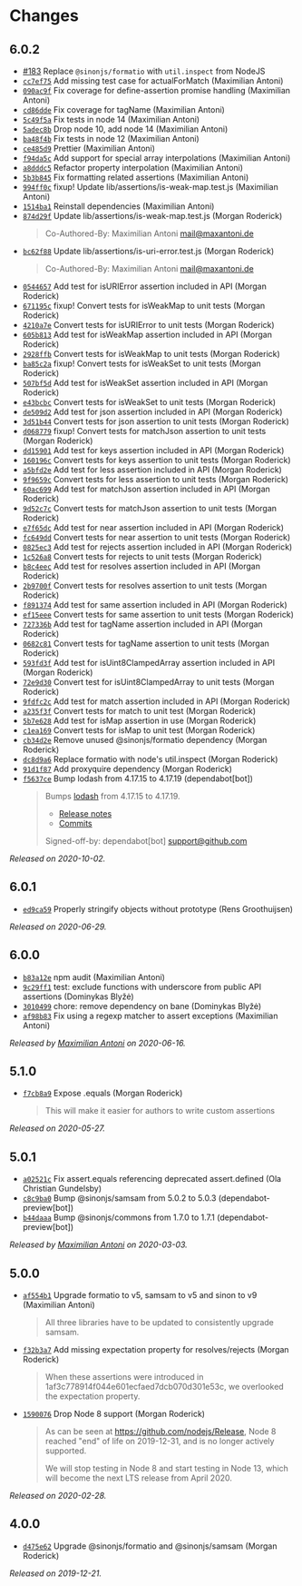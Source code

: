 # Changes

## 6.0.2

- [#183](https://github.com/sinonjs/referee/pull/183)
  Replace `@sinonjs/formatio` with `util.inspect` from NodeJS
- [`cc7ef75`](https://github.com/sinonjs/referee/commit/cc7ef757a79bf4892d70f317ed7a71549726b5c0)
  Add missing test case for actualForMatch (Maximilian Antoni)
- [`090ac9f`](https://github.com/sinonjs/referee/commit/090ac9fe9db725d65645e0fa2663b021162cf7c4)
  Fix coverage for define-assertion promise handling (Maximilian Antoni)
- [`cd86dde`](https://github.com/sinonjs/referee/commit/cd86dde5458f6af987abfbd07c1114444a24b54e)
  Fix coverage for tagName (Maximilian Antoni)
- [`5c49f5a`](https://github.com/sinonjs/referee/commit/5c49f5a2eb07a89e5f6e1792abef72f60201347e)
  Fix tests in node 14 (Maximilian Antoni)
- [`5adec8b`](https://github.com/sinonjs/referee/commit/5adec8b9694e18b6085629765cd384cc1268cf96)
  Drop node 10, add node 14 (Maximilian Antoni)
- [`ba48f4b`](https://github.com/sinonjs/referee/commit/ba48f4ba91b3bae79be37da979e600600f05b132)
  Fix tests in node 12 (Maximilian Antoni)
- [`ce485d9`](https://github.com/sinonjs/referee/commit/ce485d9bde820996671fa785da344f83d411039b)
  Prettier (Maximilian Antoni)
- [`f94da5c`](https://github.com/sinonjs/referee/commit/f94da5c04fc55c07732fc9491ac077f4e17340d2)
  Add support for special array interpolations (Maximilian Antoni)
- [`a8dddc5`](https://github.com/sinonjs/referee/commit/a8dddc5b72a924cebcf495e15a704f3757afb70b)
  Refactor property interpolation (Maximilian Antoni)
- [`5b3b845`](https://github.com/sinonjs/referee/commit/5b3b8459ebcb9afff3bd13922a3ecb683105c563)
  Fix formatting related assertions (Maximilian Antoni)
- [`994ff0c`](https://github.com/sinonjs/referee/commit/994ff0ca964bffed50941cd4bb812a818f1bc2a0)
  fixup! Update lib/assertions/is-weak-map.test.js (Maximilian Antoni)
- [`1514ba1`](https://github.com/sinonjs/referee/commit/1514ba1aeb67daf8c6ef5d68530578d183cef16c)
  Reinstall dependencies (Maximilian Antoni)
- [`874d29f`](https://github.com/sinonjs/referee/commit/874d29f957571ba31def4cb8862c0fc649b5265b)
  Update lib/assertions/is-weak-map.test.js (Morgan Roderick)
    >
    > Co-Authored-By: Maximilian Antoni <mail@maxantoni.de>
- [`bc62f88`](https://github.com/sinonjs/referee/commit/bc62f887a0da8acb75b0651dc539c4b2d7245d3d)
  Update lib/assertions/is-uri-error.test.js (Morgan Roderick)
    >
    > Co-Authored-By: Maximilian Antoni <mail@maxantoni.de>
- [`0544657`](https://github.com/sinonjs/referee/commit/0544657ddf03bd9d02fe25fca848b58f58cdcbfe)
  Add test for isURIError assertion included in API (Morgan Roderick)
- [`671195c`](https://github.com/sinonjs/referee/commit/671195c782b47dafcc0a6c76b3d97fa398f03683)
  fixup! Convert tests for isWeakMap to unit tests (Morgan Roderick)
- [`4210a7e`](https://github.com/sinonjs/referee/commit/4210a7e6d482ddd363c563b4c58c5c4460d109b0)
  Convert tests for isURIError to unit tests (Morgan Roderick)
- [`605b813`](https://github.com/sinonjs/referee/commit/605b813b4b9b09d41e0a4f0ca435ef543cbdbf8a)
  Add test for isWeakMap assertion included in API (Morgan Roderick)
- [`2928ffb`](https://github.com/sinonjs/referee/commit/2928ffb901c3083b9603582805b4286763cebab7)
  Convert tests for isWeakMap to unit tests (Morgan Roderick)
- [`ba85c2a`](https://github.com/sinonjs/referee/commit/ba85c2a60392b702a7f6f9506fbc421fc4432af5)
  fixup! Convert tests for isWeakSet to unit tests (Morgan Roderick)
- [`507bf5d`](https://github.com/sinonjs/referee/commit/507bf5d043be7e13a4472fd579d3c8d0f6cf047b)
  Add test for isWeakSet assertion included in API (Morgan Roderick)
- [`e43bcbc`](https://github.com/sinonjs/referee/commit/e43bcbc5753e77b4e8f2b6ee4b3f45d595e58cc3)
  Convert tests for isWeakSet to unit tests (Morgan Roderick)
- [`de509d2`](https://github.com/sinonjs/referee/commit/de509d2af928c47131941743b018c49474670d64)
  Add test for json assertion included in API (Morgan Roderick)
- [`3d51b44`](https://github.com/sinonjs/referee/commit/3d51b44f94dcc1d8f2cfaf5969a777b42155b9b6)
  Convert tests for json assertion to unit tests (Morgan Roderick)
- [`d068779`](https://github.com/sinonjs/referee/commit/d068779b863f8da2418f1da9ffd5b4a090dabbad)
  fixup! Convert tests for matchJson assertion to unit tests (Morgan Roderick)
- [`dd15901`](https://github.com/sinonjs/referee/commit/dd15901603845b0e4626786e968325b0142325a8)
  Add test for keys assertion included in API (Morgan Roderick)
- [`160196c`](https://github.com/sinonjs/referee/commit/160196c18bc91225913cf782614d0368533230e3)
  Convert tests for keys assertion to unit tests (Morgan Roderick)
- [`a5bfd2e`](https://github.com/sinonjs/referee/commit/a5bfd2ee09406884e282b35c6f3724016ed0efe3)
  Add test for less assertion included in API (Morgan Roderick)
- [`9f9659c`](https://github.com/sinonjs/referee/commit/9f9659cad4500df2da6bc844b07e0954d03a89d6)
  Convert tests for less assertion to unit tests (Morgan Roderick)
- [`60ac699`](https://github.com/sinonjs/referee/commit/60ac699c0bf62b62f9ee82288908e40c22250dbb)
  Add test for matchJson assertion included in API (Morgan Roderick)
- [`9d52c7c`](https://github.com/sinonjs/referee/commit/9d52c7c44bee5284906d7ccbbab4165be88c135b)
  Convert tests for matchJson assertion to unit tests (Morgan Roderick)
- [`e7f65dc`](https://github.com/sinonjs/referee/commit/e7f65dcb7a98922d61e05b249de2b35cb83cd2b9)
  Add test for near assertion included in API (Morgan Roderick)
- [`fc649dd`](https://github.com/sinonjs/referee/commit/fc649dda55d810fb6cacb8dcfa33d7c7aff21f99)
  Convert tests for near assertion to unit tests (Morgan Roderick)
- [`0825ec3`](https://github.com/sinonjs/referee/commit/0825ec37148f81eb91b58ca0ca28768e826b3d33)
  Add test for rejects assertion included in API (Morgan Roderick)
- [`1c526a8`](https://github.com/sinonjs/referee/commit/1c526a8cc103525dfb5d5c78f3af97ba2f276729)
  Convert tests for rejects to unit tests (Morgan Roderick)
- [`b8c4eec`](https://github.com/sinonjs/referee/commit/b8c4eece33d12e124d18207f90e2ca3aed40aefb)
  Add test for resolves assertion included in API (Morgan Roderick)
- [`2b9700f`](https://github.com/sinonjs/referee/commit/2b9700fddfa56e0dfb9faad640a027f2631c8f6b)
  Convert tests for resolves assertion to unit tests (Morgan Roderick)
- [`f891374`](https://github.com/sinonjs/referee/commit/f89137474a3615a6932ad36287b4edd1398fe25c)
  Add test for same assertion included in API (Morgan Roderick)
- [`ef15eee`](https://github.com/sinonjs/referee/commit/ef15eee070e1c237b8cdda37169dfb84b9d0e9ab)
  Convert tests for same assertion to unit tests (Morgan Roderick)
- [`727336b`](https://github.com/sinonjs/referee/commit/727336bf9e3af2e50ae3eb0baad7afa278b27639)
  Add test for tagName assertion included in API (Morgan Roderick)
- [`0682c81`](https://github.com/sinonjs/referee/commit/0682c813cbabaa602c7b3b0795fcaf64729b38ce)
  Convert tests for tagName assertion to unit tests (Morgan Roderick)
- [`593fd3f`](https://github.com/sinonjs/referee/commit/593fd3f8354222b449f17326d70789897f244ab0)
  Add test for isUint8ClampedArray assertion included in API (Morgan Roderick)
- [`72e9d30`](https://github.com/sinonjs/referee/commit/72e9d3007230ef4cee4c0ddf0bf2a3cfd1c754ac)
  Convert test for isUint8ClampedArray to unit tests (Morgan Roderick)
- [`9fdfc2c`](https://github.com/sinonjs/referee/commit/9fdfc2c7b81f9417c37238eb687877a5ea930afe)
  Add test for match assertion included in API (Morgan Roderick)
- [`a235f3f`](https://github.com/sinonjs/referee/commit/a235f3ff58041491d10ea0c5daa7e1cd5ea3b0bf)
  Convert tests for match to unit test (Morgan Roderick)
- [`5b7e628`](https://github.com/sinonjs/referee/commit/5b7e62883a10809d5d36221ff17d5988ae783280)
  Add test for isMap assertion in use (Morgan Roderick)
- [`c1ea169`](https://github.com/sinonjs/referee/commit/c1ea1690f8ea9d9800e0d5925a69c08dd8d63d5f)
  Convert tests for isMap to unit test (Morgan Roderick)
- [`cb34d2e`](https://github.com/sinonjs/referee/commit/cb34d2e26a23d0004539b088a52e08919911b1ed)
  Remove unused @sinonjs/formatio dependency (Morgan Roderick)
- [`dc8d9a6`](https://github.com/sinonjs/referee/commit/dc8d9a60e8d8ba80ff4a104d8e4123d76f23ce25)
  Replace formatio with node's util.inspect (Morgan Roderick)
- [`91d1f87`](https://github.com/sinonjs/referee/commit/91d1f87e6098976ca70f2a734c3e93b89a5867c9)
  Add proxyquire dependency (Morgan Roderick)
- [`f5637ce`](https://github.com/sinonjs/referee/commit/f5637cedb74a5f7deabbc5660a094f4138cc2591)
  Bump lodash from 4.17.15 to 4.17.19 (dependabot[bot])
    >
    > Bumps [lodash](https://github.com/lodash/lodash) from 4.17.15 to 4.17.19.
    > - [Release notes](https://github.com/lodash/lodash/releases)
    > - [Commits](https://github.com/lodash/lodash/compare/4.17.15...4.17.19)
    >
    > Signed-off-by: dependabot[bot] <support@github.com>

_Released on 2020-10-02._

## 6.0.1

- [`ed9ca59`](https://github.com/sinonjs/referee/commit/ed9ca5912fa69f1852e5f2ebd761d5c27f494263)
  Properly stringify objects without prototype (Rens Groothuijsen)

_Released on 2020-06-29._

## 6.0.0

- [`b83a12e`](https://github.com/sinonjs/referee/commit/b83a12ed3a32b6f51ca1d4c0500dee76de7b5d46)
  npm audit (Maximilian Antoni)
- [`9c29ff1`](https://github.com/sinonjs/referee/commit/9c29ff1a783802a9d13f586039db5db5c6d375ff)
  test: exclude functions with underscore from public API assertions (Dominykas Blyžė)
- [`3010499`](https://github.com/sinonjs/referee/commit/30104997b85e11cc99c7a9e852e91953701ce67a)
  chore: remove dependency on bane (Dominykas Blyžė)
- [`af98b83`](https://github.com/sinonjs/referee/commit/af98b835616a8257c77144e986fdf16d0209843b)
  Fix using a regexp matcher to assert exceptions (Maximilian Antoni)

_Released by [Maximilian Antoni](https://github.com/mantoni) on 2020-06-16._

## 5.1.0

- [`f7cb8a9`](https://github.com/sinonjs/referee/commit/f7cb8a9953c5b613684facd433c7c34d41038098)
  Expose .equals (Morgan Roderick)
    >
    > This will make it easier for authors to write custom assertions
    >

_Released on 2020-05-27._

## 5.0.1

- [`a02521c`](https://github.com/sinonjs/referee/commit/a02521c1d35627ec454f2ac3848fdae3882cea95)
  Fix assert.equals referencing deprecated assert.defined (Ola Christian Gundelsby)
- [`c8c9ba0`](https://github.com/sinonjs/referee/commit/c8c9ba0787e81f04e828b9097e2f275c331c0c06)
  Bump @sinonjs/samsam from 5.0.2 to 5.0.3 (dependabot-preview[bot])
- [`b44daaa`](https://github.com/sinonjs/referee/commit/b44daaa645837d57197601391e8ff2e03ee305a6)
  Bump @sinonjs/commons from 1.7.0 to 1.7.1 (dependabot-preview[bot])

_Released by [Maximilian Antoni](https://github.com/mantoni) on 2020-03-03._

## 5.0.0

- [`af554b1`](https://github.com/sinonjs/referee/commit/af554b176f80be380f983b41024c6d9a0832c0ff)
  Upgrade formatio to v5, samsam to v5 and sinon to v9 (Maximilian Antoni)
    >
    > All three libraries have to be updated to consistently upgrade samsam.
    >
- [`f32b3a7`](https://github.com/sinonjs/referee/commit/f32b3a7c50fb7e5f563827e0d6ae2f9846307590)
  Add missing expectation property for resolves/rejects (Morgan Roderick)
    >
    > When these assertions were introduced in
    > 1af3c778914f044e601ecfaed7dcb070d301e53c, we overlooked the expectation
    > property.
    >
- [`1590076`](https://github.com/sinonjs/referee/commit/15900764e8b22b09610c828251fcded97ad0c4f9)
  Drop Node 8 support (Morgan Roderick)
    >
    > As can be seen at https://github.com/nodejs/Release, Node 8 reached
    > "end" of life on 2019-12-31, and is no longer actively supported.
    >
    > We will stop testing in Node 8 and start testing in Node 13, which will
    > become the next LTS release from April 2020.
    >

_Released on 2020-02-28._

## 4.0.0

- [`d475e62`](https://github.com/sinonjs/referee/commit/d475e624cfac65656c8c5bc4a1ac7ec0294f54a9)
  Upgrade @sinonjs/formatio and @sinonjs/samsam (Morgan Roderick)

_Released on 2019-12-21._
